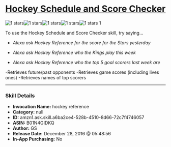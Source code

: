 # [Hockey Schedule and Score Checker](http://alexa.amazon.com/#skills/amzn1.ask.skill.a6ba2ce4-528b-4510-8d66-72c7f4746057)
![1 stars](../../images/ic_star_black_18dp_1x.png)![1 stars](../../images/ic_star_border_black_18dp_1x.png)![1 stars](../../images/ic_star_border_black_18dp_1x.png)![1 stars](../../images/ic_star_border_black_18dp_1x.png)![1 stars](../../images/ic_star_border_black_18dp_1x.png) 1

To use the Hockey Schedule and Score Checker skill, try saying...

* *Alexa ask Hockey Reference for the score for the Stars yesterday*

* *Alexa ask Hockey Reference who the Kings play this week*

* *Alexa ask Hockey Reference who the top 5 goal scorers last week are*

-Retrieves future/past opponents
-Retrieves game scores (including lives ones)
-Retrieves names of top scorers

***

### Skill Details

* **Invocation Name:** hockey reference
* **Category:** null
* **ID:** amzn1.ask.skill.a6ba2ce4-528b-4510-8d66-72c7f4746057
* **ASIN:** B01N4GIDKQ
* **Author:** GS
* **Release Date:** December 28, 2016 @ 05:48:56
* **In-App Purchasing:** No
